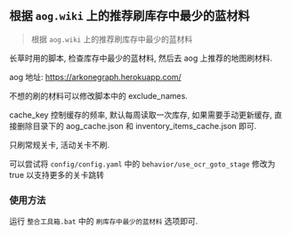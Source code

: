 ## 根据 `aog.wiki` 上的推荐刷库存中最少的蓝材料

> 根据 `aog.wiki` 上的推荐刷库存中最少的蓝材料

长草时用的脚本, 检查库存中最少的蓝材料, 然后去 aog 上推荐的地图刷材料.

aog 地址: https://arkonegraph.herokuapp.com/

不想的刷的材料可以修改脚本中的 exclude_names.

cache_key 控制缓存的频率, 默认每周读取一次库存, 如果需要手动更新缓存, 
直接删除目录下的 aog_cache.json 和 inventory_items_cache.json 即可.

只刷常规关卡, 活动关卡不刷.

可以尝试将 `config/config.yaml` 中的 `behavior/use_ocr_goto_stage` 修改为 true 以支持更多的关卡跳转


### 使用方法

运行 `整合工具箱.bat` 中的 `刷库存中最少的蓝材料` 选项即可.
